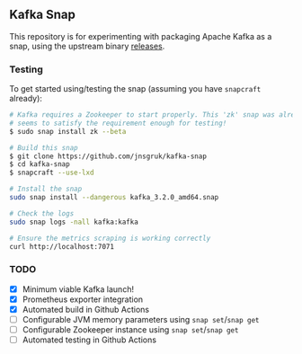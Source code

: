 ## Kafka Snap

This repository is for experimenting with packaging Apache Kafka as a snap, using the upstream
binary [releases](https://kafka.apache.org/downloads).

### Testing

To get started using/testing the snap (assuming you have `snapcraft` already):

```bash
# Kafka requires a Zookeeper to start properly. This 'zk' snap was already in the store, and
# seems to satisfy the requirement enough for testing!
$ sudo snap install zk --beta

# Build this snap
$ git clone https://github.com/jnsgruk/kafka-snap
$ cd kafka-snap
$ snapcraft --use-lxd

# Install the snap
sudo snap install --dangerous kafka_3.2.0_amd64.snap

# Check the logs
sudo snap logs -nall kafka:kafka

# Ensure the metrics scraping is working correctly
curl http://localhost:7071
```

### TODO

- [x] Minimum viable Kafka launch!
- [x] Prometheus exporter integration
- [x] Automated build in Github Actions
- [ ] Configurable JVM memory parameters using `snap set`/`snap get`
- [ ] Configurable Zookeeper instance using `snap set`/`snap get`
- [ ] Automated testing in Github Actions
